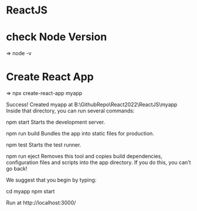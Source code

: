 # ReactJS

# check Node Version
=> node -v

# Create React App

=> npx create-react-app myapp

Success! Created myapp at B:\GithubRepo\React2022\ReactJS\myapp
Inside that directory, you can run several commands:

  npm start
    Starts the development server.

  npm run build
    Bundles the app into static files for production.

  npm test
    Starts the test runner.

  npm run eject
    Removes this tool and copies build dependencies, configuration files
    and scripts into the app directory. If you do this, you can’t go back!

We suggest that you begin by typing:

  cd myapp
  npm start

Run at http://localhost:3000/


